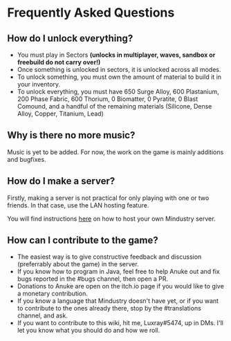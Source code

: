 # Frequently Asked Questions

## How do I unlock everything?

- You must play in Sectors **(unlocks in multiplayer, waves, sandbox or freebuild do not carry over!)**
- Once something is unlocked in sectors, it is unlocked across all modes.
- To unlock something, you must own the amount of material to build it in your inventory.
- To unlock everything, you must have 650 Surge Alloy, 600 Plastanium, 200 Phase Fabric, 600 Thorium, 0 Biomatter, 0 Pyratite, 0 Blast Comound, and a handful of the remaining materials (Silicone, Dense Alloy, Copper, Titanium, Lead)

## Why is there no more music?

Music is yet to be added. For now, the work on the game is mainly additions and bugfixes.

## How do I make a server? 

Firstly, making a server is not practical for only playing with one or two friends. In that case, use the LAN hosting feature.

You will find instructions [here](https://MindustryV4.github.io/wiki/GettingStarted/) on how to host your own Mindustry server.

## How can I contribute to the game? 

- The easiest way is to give constructive feedback and discussion (preferrably about the game) in the server.
- If you know how to program in Java, feel free to help Anuke out and fix bugs reported in the #bugs channel, then open a PR. 
- Donations to Anuke are open on the itch.io page if you would like to give a monetary contribution.
- If you know a language that Mindustry doesn't have yet, or if you want to contribute to the ones already there, stop by the #translations channel, and ask.
- If you want to contribute to this wiki, hit me, Luxray#5474, up in DMs. I'll let you know what you should do and how we roll.
